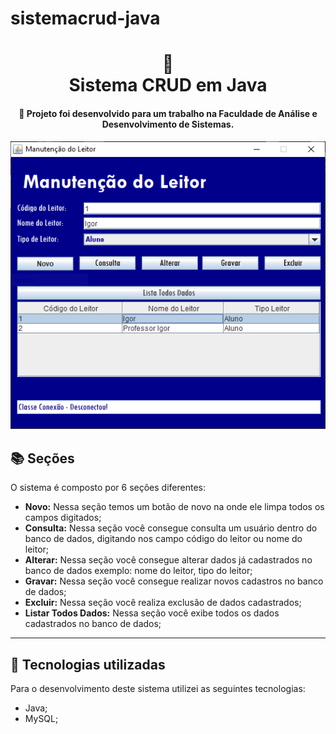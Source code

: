 # sistemacrud-java
<h1 align="center">
  📰<br> Sistema CRUD em Java
</h1>

<h4 align="center">
  📄 Projeto foi desenvolvido para um trabalho na Faculdade de Análise e Desenvolvimento de Sistemas.
</h4>

<p align="center">
  <img src="/banco%20de%20dados%20e%20driver/preview.png">
</p>

## 📚 Seções
O sistema é composto por 6 seções diferentes:

- **Novo:** Nessa seção temos um botão de novo na onde ele limpa todos os campos digitados;
- **Consulta:** Nessa seção você consegue consulta um usuário dentro do banco de dados, digitando nos campo código do leitor ou nome do leitor;
- **Alterar:** Nessa seção você consegue alterar dados já cadastrados no banco de dados exemplo: nome do leitor, tipo do leitor;
- **Gravar:** Nessa seção você consegue realizar novos cadastros no banco de dados;
- **Excluir:** Nessa seção você realiza exclusão de dados cadastrados;
- **Listar Todos Dados:** Nessa seção você exibe todos os dados cadastrados no banco de dados;

---

## 💼 Tecnologias utilizadas
Para o desenvolvimento deste sistema utilizei as seguintes tecnologias:

- Java;
- MySQL;
